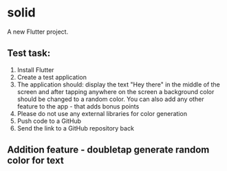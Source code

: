 # solid

A new Flutter project.

## Test task:
 
1. Install Flutter 
2. Create a test application
3. The application should: display the text "Hey there" in the middle of the screen and after tapping anywhere on the screen a background color should be changed to a random color. You can also add any other feature to the app - that adds bonus points
4. Please do not use any external libraries for color generation
5. Push code to a GitHub
6. Send the link to a GitHub repository back

## Addition feature - doubletap generate random color for text
